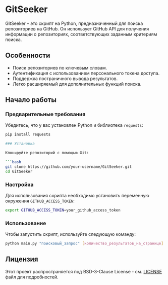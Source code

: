 # GitSeeker

GitSeeker – это скрипт на Python, предназначенный для поиска репозиториев на GitHub. Он использует GitHub API для получения информации о репозиториях, соответствующих заданным критериям поиска.

## Особенности

- Поиск репозиториев по ключевым словам.
- Аутентификация с использованием персонального токена доступа.
- Поддержка постраничного вывода результатов.
- Легко расширяемый для дополнительных функций поиска.

## Начало работы

### Предварительные требования

Убедитесь, что у вас установлен Python и библиотека `requests`:

```bash
pip install requests

### Установка

Клонируйте репозиторий с помощью Git:

```bash
git clone https://github.com/your-username/GitSeeker.git
cd GitSeeker
```

### Настройка

Для использования скрипта необходимо установить переменную окружения `GITHUB_ACCESS_TOKEN`:

```bash
export GITHUB_ACCESS_TOKEN=your_github_access_token
```

### Использование

Чтобы запустить скрипт, используйте следующую команду:

```bash
python main.py "поисковый_запрос" [количество_результатов_на_странице] [номер_страницы]
```

## Лицензия

Этот проект распространяется под BSD-3-Clause License - см. [LICENSE](LICENSE) файл для подробностей.
